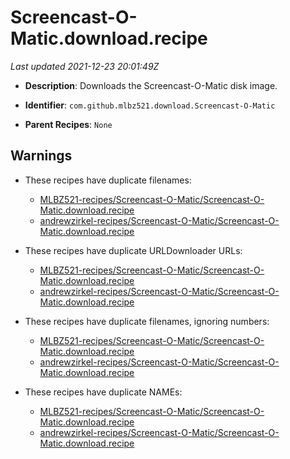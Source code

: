 # Screencast-O-Matic.download.recipe

_Last updated 2021-12-23 20:01:49Z_

- **Description**: Downloads the Screencast-O-Matic disk image.

- **Identifier**: `com.github.mlbz521.download.Screencast-O-Matic`

- **Parent Recipes**: `None`


## Warnings

- These recipes have duplicate filenames:
    - [MLBZ521-recipes/Screencast-O-Matic/Screencast-O-Matic.download.recipe](/autopkg-dupe-tracker/MLBZ521-recipes/Screencast-O-Matic/Screencast-O-Matic.download.recipe)
    - [andrewzirkel-recipes/Screencast-O-Matic/Screencast-O-Matic.download.recipe](/autopkg-dupe-tracker/andrewzirkel-recipes/Screencast-O-Matic/Screencast-O-Matic.download.recipe)

- These recipes have duplicate URLDownloader URLs:
    - [MLBZ521-recipes/Screencast-O-Matic/Screencast-O-Matic.download.recipe](/autopkg-dupe-tracker/MLBZ521-recipes/Screencast-O-Matic/Screencast-O-Matic.download.recipe)
    - [andrewzirkel-recipes/Screencast-O-Matic/Screencast-O-Matic.download.recipe](/autopkg-dupe-tracker/andrewzirkel-recipes/Screencast-O-Matic/Screencast-O-Matic.download.recipe)

- These recipes have duplicate filenames, ignoring numbers:
    - [MLBZ521-recipes/Screencast-O-Matic/Screencast-O-Matic.download.recipe](/autopkg-dupe-tracker/MLBZ521-recipes/Screencast-O-Matic/Screencast-O-Matic.download.recipe)
    - [andrewzirkel-recipes/Screencast-O-Matic/Screencast-O-Matic.download.recipe](/autopkg-dupe-tracker/andrewzirkel-recipes/Screencast-O-Matic/Screencast-O-Matic.download.recipe)

- These recipes have duplicate NAMEs:
    - [MLBZ521-recipes/Screencast-O-Matic/Screencast-O-Matic.download.recipe](/autopkg-dupe-tracker/MLBZ521-recipes/Screencast-O-Matic/Screencast-O-Matic.download.recipe)
    - [andrewzirkel-recipes/Screencast-O-Matic/Screencast-O-Matic.download.recipe](/autopkg-dupe-tracker/andrewzirkel-recipes/Screencast-O-Matic/Screencast-O-Matic.download.recipe)